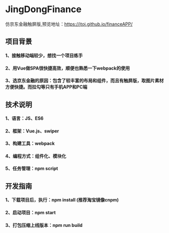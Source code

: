# JingDongFinance
仿京东金融触屏版,预览地址：https://jtoj.github.io/financeAPP/

## 项目背景
#### 1、接触移动端较少，想找一个项目练手
#### 2、用Vue做SPA很快捷高效，顺便也熟悉一下webpack的使用
#### 3、选京东金融的原因：包含了较丰富的布局和组件，而且有触屏版，取图片素材方便快捷。而拉勾等只有手机APP和PC端


## 技术说明
#### 1、语言：JS、ES6
#### 2、框架：Vue.js、swiper
#### 3、构建工具：webpack
#### 4、编程方式：组件化、模块化
#### 5、任务管理：npm script 


## 开发指南
#### 1、下载项目后，执行：npm install (推荐淘宝镜像cnpm)
#### 2、启动项目：npm start
#### 3、打包压缩上线版本：npm run build
